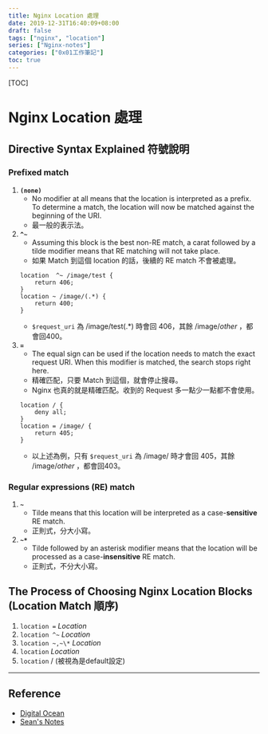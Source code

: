 ```yaml
---
title: Nginx Location 處理
date: 2019-12-31T16:40:09+08:00
draft: false
tags: ["nginx", "location"]
series: ["Nginx-notes"]
categories: ["0x01工作筆記"]
toc: true
---
```

[TOC]
# Nginx Location 處理
## Directive Syntax Explained 符號說明
### Prefixed match
1. **`(none)`** 
   - No modifier at all means that the location is interpreted as a prefix. To determine a match, the location will now be matched against the beginning of the URI.
   - 最一般的表示法。
2. **`^~`**
   - Assuming this block is the best non-RE match, a carat followed by a tilde modifier means that RE matching will not take place. 
   - 如果 Match 到這個 location 的話，後續的 RE match 不會被處理。
    ```nginx
    location  ^~ /image/test {
        return 406;
    }
    location ~ /image/(.*) {
        return 400;
    }
    ```
   - `$request_uri` 為 /image/test(.\*) 時會回 406，其餘 /image/*other* ，都會回400。
3. **`=`**
   - The equal sign can be used if the location needs to match the exact request URI. When this modifier is matched, the search stops right here.
   - 精確匹配，只要 Match 到這個，就會停止搜尋。
   - Nginx 也真的就是精確匹配。收到的 Request 多一點少一點都不會使用。
    ```nginx
    location / {
        deny all;
    }
    location = /image/ {
        return 405;
    }
    ```
   - 以上述為例，只有 `$request_uri` 為 /image/ 時才會回 405，其餘 /image/*other* ，都會回403。
  
### Regular expressions (RE) match
1. **`~`** 
   - Tilde means that this location will be interpreted as a case-**sensitive** RE match.
   - 正則式，分大小寫。
2. **`~*`** 
   - Tilde followed by an asterisk modifier means that the location will be processed as a case-**insensitive** RE match.
   - 正則式，不分大小寫。

## The Process of Choosing Nginx Location Blocks (Location Match 順序)
1. `location =` *Location*
2. `location ^~` *Location*
3. `location ~,~\*` *Location*
4. `location` *Location*
5. `location` / \(被視為是default設定\)

---
## Reference
- [Digital Ocean](https://www.digitalocean.com/community/tutorials/understanding-nginx-server-and-location-block-selection-algorithms "Digital Ocean")
- [Sean's Notes](http://seanlook.com/2015/05/17/nginx-location-rewrite/ "Sean's Notes")